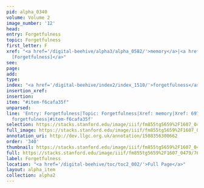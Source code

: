 ```yaml
---
pid: alpha_0340
volume: Volume 2
image_number: '12'
head: 
entry: Forgetfulness
topic: Forgetfulness
first_letter: F
xref: "<a href='/digital-beehive/alpha3/alpha_0582/'>memory</a>|<a href='/digital-beehive/toc/toc2_155/'>697
  [Forgetfulness]</a>"
see: 
page: 
add: 
type: 
index: "<a href='/digital-beehive/index2/index_1510/'>forgetfulness</a>"
insertion_xref: 
insertion: 
item: "#item-f6cafa35f"
unparsed: 
line: 'Entry: Forgetfulness|Topic: Forgetfulness|Xref: memory|Xref: 697 [Forgetfulness]|Index:
  forgetfulness|#item-f6cafa35f'
selection: https://stacks.stanford.edu/image/iiif/fm855tg5659%2F1607_0479/763,4611,2978,469/full/0/default.jpg
full_image: https://stacks.stanford.edu/image/iiif/fm855tg5659%2F1607_0479/full/full/0/default.jpg
annotation_uri: http://dev.llgc.org.uk/annotation/1508356300662
order: '340'
thumbnail: https://stacks.stanford.edu/image/iiif/fm855tg5659%2F1607_0479/763,4611,600,180/250,/0/default.jpg
full: https://stacks.stanford.edu/image/iiif/fm855tg5659%2F1607_0479/763,4611,2978,469/full/0/default.jpg
label: Forgetfulness
location: "<a href='/digital-beehive/toc/toc2_002/'>Full Page</a>"
layout: alpha_item
collection: alpha2
---
```


